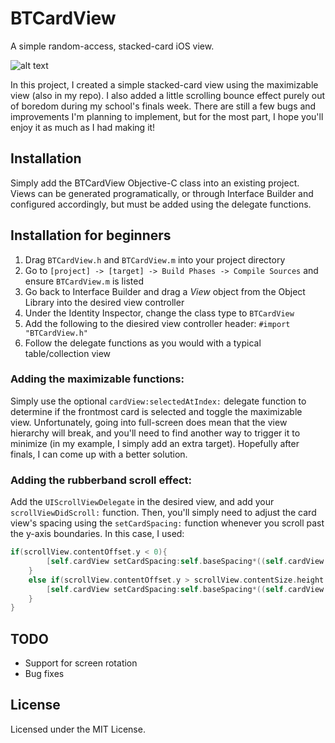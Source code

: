 # BTCardView
A simple random-access, stacked-card iOS view.

![alt text](http://gifyu.com/images/2015-06-0421_22_01.gif)

In this project, I created a simple stacked-card view using the maximizable view (also in my repo). I also added a little scrolling bounce effect purely out of boredom during my school's finals week. There are still a few bugs and improvements I'm planning to implement, but for the most part, I hope you'll enjoy it as much as I had making it!

## Installation
Simply add the BTCardView Objective-C class into an existing project. Views can be generated programatically, or through Interface Builder and configured accordingly, but must be added using the delegate functions.

## Installation for beginners
1. Drag `BTCardView.h` and `BTCardView.m` into your project directory
2. Go to `[project] -> [target] -> Build Phases -> Compile Sources` and ensure `BTCardView.m` is listed
3. Go back to Interface Builder and drag a *View* object from the Object Library into the desired view controller
4. Under the Identity Inspector, change the class type to `BTCardView`
5. Add the following to the diesired view controller header: `#import "BTCardView.h"`
6. Follow the delegate functions as you would with a typical table/collection view

### Adding the maximizable functions:
Simply use the optional `cardView:selectedAtIndex:` delegate function to determine if the frontmost card is selected and toggle the maximizable view. Unfortunately, going into full-screen does mean that the view hierarchy will break, and you'll need to find another way to trigger it to minimize (in my example, I simply add an extra target). Hopefully after finals, I can come up with a better solution.

### Adding the rubberband scroll effect:
Add the `UIScrollViewDelegate` in the desired view, and add your `scrollViewDidScroll:` function. Then, you'll simply need to adjust the card view's spacing using the `setCardSpacing:` function whenever you scroll past the y-axis boundaries. In this case, I used:
```objectivec
if(scrollView.contentOffset.y < 0){
        [self.cardView setCardSpacing:self.baseSpacing*((self.cardView.frame.origin.y-scrollView.contentOffset.y)/self.cardView.frame.origin.y)];
    }
    else if(scrollView.contentOffset.y > scrollView.contentSize.height - scrollView.frame.size.height){
        [self.cardView setCardSpacing:self.baseSpacing*((self.cardView.frame.origin.y-scrollView.contentOffset.y)/self.cardView.frame.origin.y)];
    }
}
```

## TODO
* Support for screen rotation
* Bug fixes

## License
Licensed under the MIT License.

